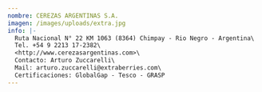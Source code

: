 ```yaml
---
nombre: CEREZAS ARGENTINAS S.A.
imagen: /images/uploads/extra.jpg
info: |-
  Ruta Nacional N° 22 KM 1063 (8364) Chimpay - Rio Negro - Argentina\
  Tel. +54 9 2213 17-2382\
  <http://www.cerezasargentinas.com>\
  Contacto: Arturo Zuccarelli\
  Mail: arturo.zuccarelli@extraberries.com\
  Certificaciones: GlobalGap - Tesco - GRASP
---
```

